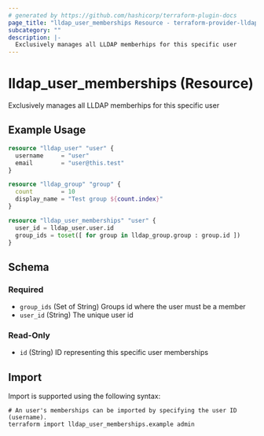 ```yaml
---
# generated by https://github.com/hashicorp/terraform-plugin-docs
page_title: "lldap_user_memberships Resource - terraform-provider-lldap"
subcategory: ""
description: |-
  Exclusively manages all LLDAP memberhips for this specific user
---
```


# lldap_user_memberships (Resource)

Exclusively manages all LLDAP memberhips for this specific user

## Example Usage

```terraform
resource "lldap_user" "user" {
  username     = "user"
  email        = "user@this.test"
}

resource "lldap_group" "group" {
  count        = 10
  display_name = "Test group ${count.index}"
}

resource "lldap_user_memberships" "user" {
  user_id = lldap_user.user.id
  group_ids = toset([ for group in lldap_group.group : group.id ])
}
```

<!-- schema generated by tfplugindocs -->
## Schema

### Required

- `group_ids` (Set of String) Groups id where the user must be a member
- `user_id` (String) The unique user id

### Read-Only

- `id` (String) ID representing this specific user memberships

## Import

Import is supported using the following syntax:

```shell
# An user's memberships can be imported by specifying the user ID (username).
terraform import lldap_user_memberships.example admin
```
